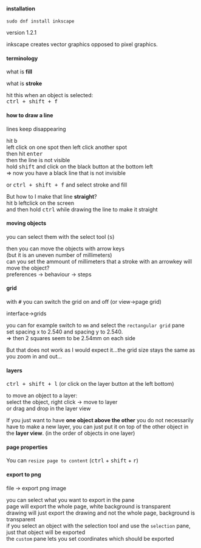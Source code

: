 #### installation

```
sudo dnf install inkscape
```

version 1.2.1

inkscape creates vector graphics opposed to pixel graphics.

#### terminology

what is **fill**

what is **stroke**

hit this when an object is selected:\
<kbd>ctrl + shift + f</kbd>

#### how to draw a line

lines keep disappearing

hit <kbd>b</kbd> \
left click on one spot then left click another spot\
then hit <kbd>enter</kbd>\
then the line is not visible\
hold <kbd>shift</kbd> and click on the black button at the bottom left\
=> now you have a black line that is not invisible

or <kbd>ctrl + shift + f</kbd> and select stroke and fill

But how to I make that line **straight**?\
hit <kbd>b</kbd> leftclick on the screen\
and then hold <kbd>ctrl</kbd> while drawing the line to make it straight

#### moving objects

you can select them with the select tool (<kbd>s</kbd>)

then you can move the objects with arrow keys\
(but it is an uneven number of millimeters)\
can you set the ammount of millimeters that a stroke with an arrowkey will move the object?\
preferences -> behaviour -> steps

#### grid

with <kbd>#</kbd> you can switch the grid on and off (or view->page grid)

interface->grids

you can for example switch to `mm` and select the `rectangular grid` pane\
set spacing x to 2.540 and spacing y to 2.540.\
=> then 2 squares seem to be 2.54mm on each side

But that does not work as I would expect it...the grid size stays the same as you zoom in and out...

#### layers

<kbd>ctrl + shift + l</kbd> (or click on the layer button at the left bottom)

to move an object to a layer:\
select the object, right click -> move to layer\
or drag and drop in the layer view

If you just want to have **one object above the other** you do not necessarily have to make a new layer, you can just put it on top of the other object in the **layer view**. (in the order of objects in one layer)

#### page properties

You can `resize page to content` (<kbd>ctrl</kbd> + <kbd>shift</kbd> + <kbd>r</kbd>)

#### export to png

file -> export png image

you can select what you want to export in the pane\
page will export the whole page, white background is transparent\
drawing will just export the drawing and not the whole page, background is transparent\
if you select an object with the selection tool and use the `selection` pane, just that object will be exported\
the `custom` pane lets you set coordinates which should be exported


